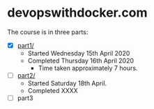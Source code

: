 # devopswithdocker.com

The course is in three parts:

* [x] [part1/](part1/)
  * Started Wednesday 15th April 2020
  * Completed Thursday 16th April 2020
    * Time taken approximately 7 hours.
* [ ] [part2/](part2/)
  * Started Saturday 18th April.
  * Completed XXXX
* [ ] part3
